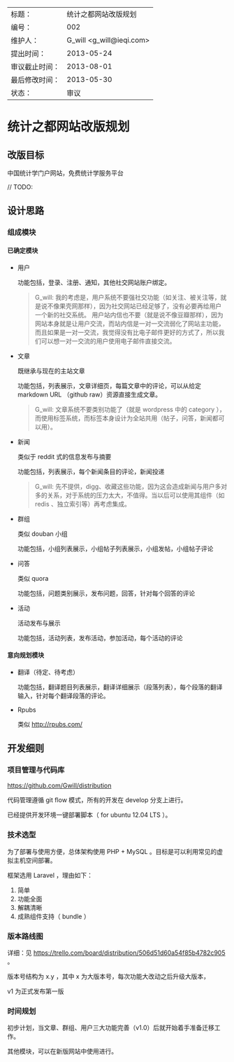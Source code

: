 <table>
    <tr>
        <td>标题：</td>
        <td>统计之都网站改版规划</td>
    </tr>
    <tr>
        <td>编号：</td>
        <td>002</td>
    </tr>
    <tr>
        <td>维护人：</td>
        <td>G_will &lt;g_will@ieqi.com&gt;</td>
    </tr>
    <tr>
        <td>提出时间：</td>
        <td> 2013-05-24 </td>
    </tr>
    <tr>
        <td>审议截止时间：</td>
        <td> 2013-08-01 </td>
    </tr>
    <tr>
        <td>最后修改时间：</td>
        <td> 2013-05-30 </td>
    </tr>
    <tr>
        <td>状态：</td>
        <td>审议</td>
    </tr> 
</table>

# 统计之都网站改版规划

## 改版目标

中国统计学门户网站，免费统计学服务平台

// TODO:

## 设计思路

### 组成模块

#### 已确定模块

* 用户
    
    功能包括，登录、注册、通知，其他社交网站账户绑定。
    
    > G_will: 我的考虑是，用户系统不要强社交功能（如关注、被关注等，就是说不像果壳网那样），因为社交网站已经足够了，没有必要再给用户一个新的社交系统。
    >用户站内信也不要（就是说不像豆瓣那样），因为网站本身就是让用户交流，而站内信是一对一交流弱化了网站主功能，而且如果是一对一交流，我觉得没有比电子邮件更好的方式了，所以我们可以想一对一交流的用户使用电子邮件直接交流。

* 文章
    
    既继承与现在的主站文章
    
    功能包括，列表展示，文章详细页，每篇文章中的评论，可以从给定 markdown URL （github raw）资源直接生成文章。
    
    > G_will: 文章系统不要类别功能了（就是 wordpress 中的 category ），而使用标签系统，而标签本身设计为全站共用（帖子，问答，新闻都可以用）。
        
    
* 新闻

    类似于 reddit 式的信息发布与摘要
    
    功能包括，列表展示，每个新闻条目的评论，新闻投递
    
    > G_will: 先不提供，digg、收藏这些功能，因为这会造成新闻与用户多对多的关系，对于系统的压力太大，不值得。当以后可以使用其组件（如 redis 、独立索引等）再考虑集成。

* 群组

    类似 douban 小组
    
    功能包括，小组列表展示，小组帖子列表展示，小组发帖，小组帖子评论
    
* 问答

    类似 quora 
    
    功能包括，问题类别展示，发布问题，回答，针对每个回答的评论
    
* 活动

    活动发布与展示
    
    功能包括，活动列表，发布活动，参加活动，每个活动的评论

#### 意向规划模块
    
* 翻译（待定、待考虑）
    
    功能包括，翻译题目列表展示，翻译详细展示（段落列表），每个段落的翻译输入，针对每个翻译段落的评论。

* Rpubs
    
    类似 http://rpubs.com/
    
## 开发细则

### 项目管理与代码库

https://github.com/Gwill/distribution

代码管理遵循 git flow 模式，所有的开发在 develop 分支上进行。

已经提供开发环境一键部署脚本（ for ubuntu 12.04 LTS ）。
    
### 技术选型

为了部署与使用方便，总体架构使用 PHP + MySQL 。目标是可以利用常见的虚拟主机空间部署。

框架选用 Laravel  ，理由如下：

1. 简单
2. 功能全面
3. 解耦清晰
4. 成熟组件支持（ bundle ）

### 版本路线图

详细：见 https://trello.com/board/distribution/506d51d60a54f85b4782c905 。

版本号结构为 x.y ，其中 x 为大版本号，每次功能大改动之后升级大版本，

v1 为正式发布第一版

### 时间规划

初步计划，当文章、群组、用户三大功能完善（v1.0）后就开始着手准备迁移工作。

其他模块，可以在新版网站中使用进行。